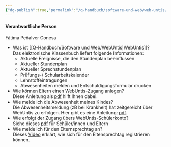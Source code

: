 ```yaml
---
{"dg-publish":true,"permalink":"/q-handbuch/software-und-web/web-untis/"}
---
```


#### Verantwortliche Person
Fátima Peñalver Conesa

- Was ist [[Q-Handbuch/Software und Web/WebUntis\|WebUntis]]?  
    Das elektronische Klassenbuch liefert folgende Informationen:
    - Aktuelle Ereignisse, die den Stundenplan beeinflussen
    - Aktueller Stundenplan
    - Aktueller Sprechstundenplan
    - Prüfungs-/ Schularbeitskalender
    - Lehrstoffeintragungen
    - Abwesenheiten melden und Entschuldigungsformular drucken
- Wie können Eltern einen WebUntis-Zugang anlegen?  
    Diese Anleitung als [pdf](https://www.grg3.at/wp-content/uploads/2018/08/KurzanleitungWebuntisElternzugang.pdf) hilft Ihnen dabei.
- Wie melde ich die Abwesenheit meines Kindes?  
    Die Abwesenheitsmeldung (zB bei Krankheit) hat zeitgereicht über WebUntis zu erfolgen. Hier gibt es eine Anleitung: [pdf](https://www.grg3.at/wp-content/uploads/2018/08/Abwesenheitsmeldung_ueber_Webuntis.pdf).
- Wie erfolgt der Zugang übers WebUntis-Schülerkonto?  
    Siehe dieses [pdf](https://www.grg3.at/wp-content/uploads/2018/08/SkriptumEltern.pdf) für Schüler/innen und Eltern
- Wie melde ich für den Elternsprechtag an?  
    Dieses [Video](https://www.youtube.com/watch?v=fTVYEQ17GAc) erklärt, wie sich für den Eltensprechtag registrieren können.
